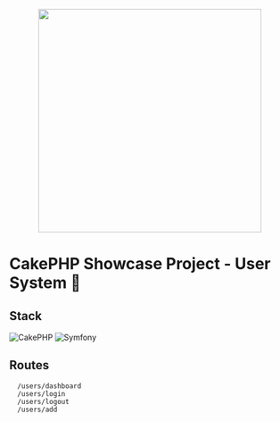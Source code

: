 <p align="center">
<img src="https://i.imgur.com/ybzwr2w.png " width="400">
</p>

# CakePHP Showcase Project - User System 👋

## Stack
![CakePHP](https://img.shields.io/badge/CakePHP-FF2D20?style=for-the-badge&logo=cakephp&logoColor=white)
![Symfony](https://img.shields.io/badge/SQLite-005C84?style=for-the-badge&logo=sqlite&logoColor=white)

## Routes

```
  /users/dashboard
  /users/login
  /users/logout
  /users/add
```


